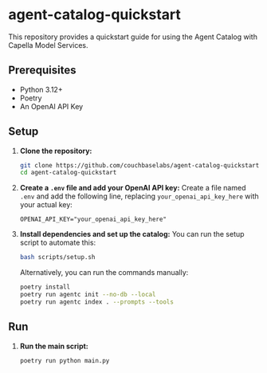 # agent-catalog-quickstart

This repository provides a quickstart guide for using the Agent Catalog with Capella Model Services.

## Prerequisites

- Python 3.12+
- Poetry
- An OpenAI API Key

## Setup

1.  **Clone the repository:**
    ```bash
    git clone https://github.com/couchbaselabs/agent-catalog-quickstart.git
    cd agent-catalog-quickstart
    ```

2.  **Create a `.env` file and add your OpenAI API key:**
    Create a file named `.env` and add the following line, replacing `your_openai_api_key_here` with your actual key:
    ```
    OPENAI_API_KEY="your_openai_api_key_here"
    ```

3.  **Install dependencies and set up the catalog:**
    You can run the setup script to automate this:
    ```bash
    bash scripts/setup.sh
    ```
    Alternatively, you can run the commands manually:
    ```bash
    poetry install
    poetry run agentc init --no-db --local
    poetry run agentc index . --prompts --tools
    ```

## Run

1.  **Run the main script:**
    ```bash
    poetry run python main.py
    ```